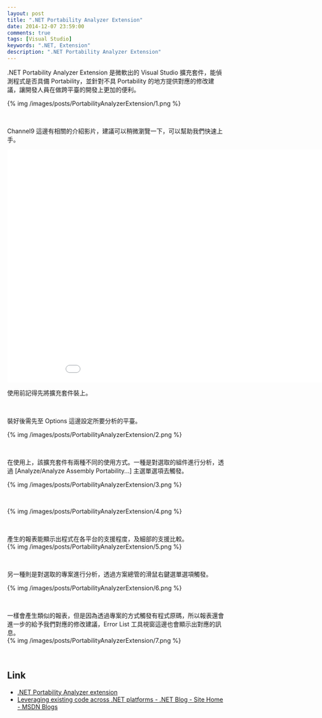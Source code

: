 ```yaml
---
layout: post
title: ".NET Portability Analyzer Extension"
date: 2014-12-07 23:59:00
comments: true
tags: [Visual Studio]
keywords: ".NET, Extension" 
description: ".NET Portability Analyzer Extension"
---
```


.NET Portability Analyzer Extension 是微軟出的 Visual Studio 擴充套件，能偵測程式是否具備 Portability，並針對不具 Portability 的地方提供對應的修改建議，讓開發人員在做跨平臺的開發上更加的便利。 

<!-- More -->

{% img /images/posts/PortabilityAnalyzerExtension/1.png %}

<br/>

Channel9 這邊有相關的介紹影片，建議可以稍微瀏覽一下，可以幫助我們快速上手。  
<iframe src="//channel9.msdn.com/Blogs/funkyonex/Fun-with-the-Interns-Charles-Lowell-on-the-NET-API-Portability-Analyzer/player" width="960" height="540" allowFullScreen frameBorder="0"></iframe>

<br/>


使用前記得先將擴充套件裝上。 

<br/>

裝好後需先至 Options 這邊設定所要分析的平臺。 

{% img /images/posts/PortabilityAnalyzerExtension/2.png %}

<br/>


在使用上，該擴充套件有兩種不同的使用方式。一種是對選取的組件進行分析，透過 [Analyze/Analyze Assembly Portability...] 主選單選項去觸發。 

{% img /images/posts/PortabilityAnalyzerExtension/3.png %}

<br/>


{% img /images/posts/PortabilityAnalyzerExtension/4.png %}

<br/>


產生的報表能顯示出程式在各平台的支援程度，及細部的支援比較。  
{% img /images/posts/PortabilityAnalyzerExtension/5.png %}

<br/>


另一種則是對選取的專案進行分析，透過方案總管的滑鼠右鍵選單選項觸發。 

{% img /images/posts/PortabilityAnalyzerExtension/6.png %}

<br/>


一樣會產生類似的報表，但是因為透過專案的方式觸發有程式原碼，所以報表還會進一步的給予我們對應的修改建議，Error List 工具視窗這邊也會顯示出對應的訊息。  
{% img /images/posts/PortabilityAnalyzerExtension/7.png %}

<br/>

Link
----
* [.NET Portability Analyzer extension](https://visualstudiogallery.msdn.microsoft.com/1177943e-cfb7-4822-a8a6-e56c7905292b)
* [Leveraging existing code across .NET platforms - .NET Blog - Site Home - MSDN Blogs](http://blogs.msdn.com/b/dotnet/archive/2014/08/06/leveraging-existing-code-across-net-platforms.aspx)
